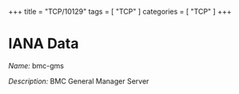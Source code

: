 +++
title = "TCP/10129"
tags = [ "TCP" ]
categories = [ "TCP" ]
+++

# IANA Data

_Name:_ bmc-gms

_Description:_ BMC General Manager Server

